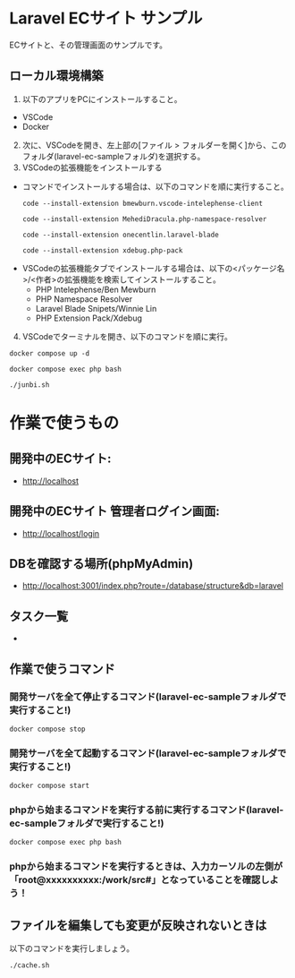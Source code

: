 # Laravel ECサイト サンプル

ECサイトと、その管理画面のサンプルです。

## ローカル環境構築

1. 以下のアプリをPCにインストールすること。
  - VSCode
  - Docker
2. 次に、VSCodeを開き、左上部の[ファイル > フォルダーを開く]から、このフォルダ(laravel-ec-sampleフォルダ)を選択する。
3. VSCodeの拡張機能をインストールする
  - コマンドでインストールする場合は、以下のコマンドを順に実行すること。
    ```
    code --install-extension bmewburn.vscode-intelephense-client
    ```
    ```
    code --install-extension MehediDracula.php-namespace-resolver
    ```
    ```
    code --install-extension onecentlin.laravel-blade
    ```
    ```
    code --install-extension xdebug.php-pack
    ```
  - VSCodeの拡張機能タブでインストールする場合は、以下の<パッケージ名>/<作者>の拡張機能を検索してインストールすること。
    - PHP Intelephense/Ben Mewburn
    - PHP Namespace Resolver
    - Laravel Blade Snipets/Winnie Lin
    - PHP Extension Pack/Xdebug
4. VSCodeでターミナルを開き、以下のコマンドを順に実行。
  ```
  docker compose up -d
  ```
  ```
  docker compose exec php bash
  ```
  ```
  ./junbi.sh
  ```

# 作業で使うもの

## 開発中のECサイト:
- [http://localhost](http://localhost)

## 開発中のECサイト 管理者ログイン画面:
- [http://localhost/login](http://localhost/login)

## DBを確認する場所(phpMyAdmin)
- [http://localhost:3001/index.php?route=/database/structure&db=laravel](http://localhost:3001/index.php?route=/database/structure&db=laravel)

## タスク一覧
- 

## 作業で使うコマンド

### 開発サーバを全て停止するコマンド(laravel-ec-sampleフォルダで実行すること!)
```
docker compose stop
```

### 開発サーバを全て起動するコマンド(laravel-ec-sampleフォルダで実行すること!)
```
docker compose start
```

### phpから始まるコマンドを実行する前に実行するコマンド(laravel-ec-sampleフォルダで実行すること!)
```
docker compose exec php bash
```

### phpから始まるコマンドを実行するときは、入力カーソルの左側が「root@xxxxxxxxxx:/work/src#」となっていることを確認しよう！

## ファイルを編集しても変更が反映されないときは
以下のコマンドを実行しましょう。
```
./cache.sh
```
